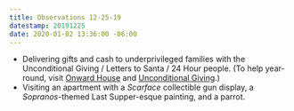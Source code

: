 ```yaml
---
title: Observations 12-25-19
datestamp: 20191225
date: 2020-01-02 13:36:00 -06:00
---
```


- Delivering gifts and cash to underprivileged families with the Unconditional Giving / Letters to Santa / 24 Hour people. (To help year-round, visit [Onward House](https://onwardhouse.org/) and [Unconditional Giving](https://www.unconditionalgiving.org/).)
- Visiting an apartment with a *Scarface* collectible gun display, a *Sopranos*-themed Last Supper-esque painting, and a parrot.
